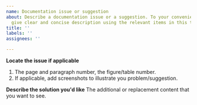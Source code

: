 ```yaml
---
name: Documentation issue or suggestion
about: Describe a documentation issue or a suggestion. To your convenience, please
  give clear and concise description using the relevant items in this template.
title: ''
labels: ''
assignees: ''

---
```


**Locate the issue if applicable**
1.  The page and paragraph number, the figure/table number.
2.  If applicable, add screenshots to illustrate you problem/suggestion.

**Describe the solution you'd like**
The additional or replacement content that you want to see.
